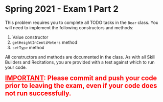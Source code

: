 # Spring 2021 - Exam 1 Part 2

This problem requires you to complete all TODO tasks
in the `Bear` class.  You will need to implement the
following constructors and methods:

1. Value constructor
2. `getHeightInCentiMeters` method
3. `setType` method

All constructors and methods are documented in the class.
As with all Skill Builders and Recitations, you are provided
with a test against which to run your code.

<span style="color:red;font-weight:bold;font-size:1.5em;"><u>IMPORTANT</u>:  Please commit and push your code prior to 
leaving the exam, even if your code does not run successfully.</span>